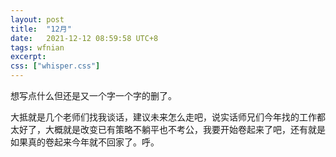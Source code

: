 ```yaml
---
layout: post
title:  "12月"
date:   2021-12-12 08:59:58 UTC+8
tags: wfnian
excerpt:  
css: ["whisper.css"]
---
```



<p class="pp">想写点什么但还是又一个字一个字的删了。</p>
<p class="pp">大抵就是几个老师们找我谈话，建议未来怎么走吧，说实话师兄们今年找的工作都太好了，大概就是改变已有策略不躺平也不考公，我要开始卷起来了吧，还有就是如果真的卷起来今年就不回家了。呼。</p>